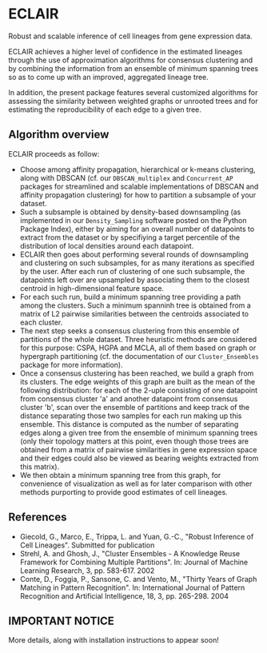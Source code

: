 # ECLAIR
Robust and scalable inference of cell lineages from gene expression data.

ECLAIR achieves a higher level of confidence in the estimated lineages through the use of approximation algorithms for consensus clustering and by combining the information from an ensemble of minimum spanning trees so as to come up with an improved, aggregated lineage tree. 

In addition, the present package features several customized algorithms for assessing the similarity between weighted graphs or unrooted trees and for estimating the reproducibility of each edge to a given tree.

Algorithm overview
------------------

ECLAIR proceeds as follow:
* Choose among affinity propagation, hierarchical or k-means clustering, along with DBSCAN (cf. our ```DBSCAN_multiplex``` and ```Concurrent_AP``` packages for streamlined and scalable implementations of DBSCAN and affinity propagation clustering) for how to partition a subsample of your dataset.
* Such a subsample is obtained by density-based downsampling (as implemented in our ```Density_Sampling``` software posted on the Python Package Index), either by aiming for an overall number of datapoints to extract from the dataset or by specifiying a target percentile of the distribution of local densities around each datapoint.
* ECLAIR then goes about performing several rounds of downsampling and clustering on such subsamples, for as many iterations as specified by the user. After each run of clustering of one such subsample, the datapoints left over are upsampled by associating them to the closest centroid in high-dimensional feature space.
* For each such run, build a minimum spanning tree providing a path among the clusters. Such a minimum spanninh tree is obtained from a matrix of L2 pairwise similarities between the centroids associated to each cluster. 
* The next step seeks a consensus clustering from this ensemble of partitions of the whole dataset. Three heuristic methods are considered for this purpose: CSPA, HGPA and MCLA, all of them based on graph or hypergraph partitioning (cf. the documentation of our ```Cluster_Ensembles``` package for more information).
* Once a consensus clustering has been reached, we build a graph from its clusters. The edge weights of this graph are built as the mean of the following distribution: for each of the 2-uple consisting of one datapoint from consensus cluster 'a' and another datapoint from consensus cluster 'b', scan over the ensemble of partitions and keep track of the distance separating those two samples for each run making up this ensemble. This distance is computed as the number of separating edges along a given tree from the ensemble of minimum spanning trees (only their topology matters at this point, even though those trees are obtained from a matrix of pairwise similarities in gene expression space and their edges could also be viewed as bearing weights extracted from this matrix).
* We then obtain a minimum spanning tree from this graph, for convenience of visualization as well as for later comparison with other methods purporting to provide good estimates of cell lineages.

References
----------
* Giecold, G., Marco, E., Trippa, L. and Yuan, G.-C.,
"Robust Inference of Cell Lineages". 
Submitted for publication
* Strehl, A. and Ghosh, J., "Cluster Ensembles - A Knowledge Reuse Framework
for Combining Multiple Partitions".
In: Journal of Machine Learning Research, 3, pp. 583-617. 2002
* Conte, D., Foggia, P., Sansone, C. and Vento, M., "Thirty Years of Graph Matching in Pattern Recognition".
In: International Journal of Pattern Recognition and Artificial Intelligence, 18, 3, pp. 265-298. 2004

IMPORTANT NOTICE
----------------

More details, along with installation instructions to appear soon!
